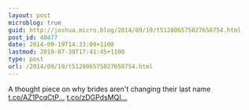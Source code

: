 ```yaml
---
layout: post
microblog: true
guid: http://joshua.micro.blog/2014/09/19/t512806575027658754.html
post_id: 40477
date: 2014-09-19T14:33:09+1100
lastmod: 2019-07-30T17:41:45+1100
type: post
url: /2014/09/19/t512806575027658754.html
---
```

A thought piece on why brides aren't changing their last name [t.co/AZ1PcqCtP...](http://t.co/AZ1PcqCtPO) [t.co/zDGPdsMQI...](http://t.co/zDGPdsMQI9)
